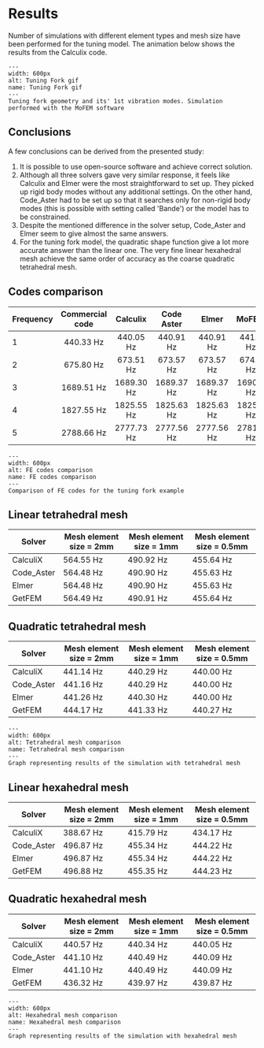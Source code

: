 # Results

Number of simulations with different element types and mesh size have been performed for the tuning model. The animation below shows the results from the Calculix code.

```{figure} ./movie.gif
---
width: 600px
alt: Tuning Fork gif
name: Tuning Fork gif
---
Tuning fork geometry and its' 1st vibration modes. Simulation performed with the MoFEM software
```

## Conclusions

A few conclusions can be derived from the presented study:

1. It is possible to use open-source software and achieve correct solution.
2. Although all three solvers gave very similar response, it feels like Calculix and Elmer were the most straightforward to set up. They picked up rigid body modes without any additional settings. On the other hand, Code_Aster had to be set up so that it searches only for non-rigid body modes (this is possible with setting called 'Bande') or the model has to be constrained.
3. Despite the mentioned difference in the solver setup, Code_Aster and Elmer seem to give almost the same answers.
4. For the tuning fork model, the quadratic shape function give a lot more accurate answer than the linear one. The very fine linear hexahedral mesh achieve the same order of accuracy as the coarse quadratic tetrahedral mesh.

## Codes comparison

| Frequency      | Commercial code    | Calculix    | Code Aster    |  Elmer     |  MoFEM     |  GetFEM    |
|----------------|:------------------:|:-----------:|:-------------:|:----------:|:----------:|:----------:|
|              1 |      440.33 Hz     |  440.05 Hz  |   440.91 Hz   |  440.91 Hz |  441.0 Hz  |  439.87 Hz |
|              2 |      675.80 Hz     |  673.51 Hz  |   673.57 Hz   |  673.57 Hz |  674.4 Hz  |  673.37 Hz |
|              3 |     1689.51 Hz     |  1689.30 Hz |   1689.37 Hz  | 1689.37 Hz | 1690.3 Hz  | 1688.53 Hz |
|              4 |     1827.55 Hz     |  1825.55 Hz |   1825.63 Hz  | 1825.63 Hz | 1825.7 Hz  | 1825.37 Hz |
|              5 |     2788.66 Hz     |  2777.73 Hz |   2777.56 Hz  | 2777.56 Hz | 2781.3 Hz  | 2776.80 Hz |

```{figure} ./code-comparison.png
---
width: 600px
alt: FE codes comparison
name: FE codes comparison
---
Comparison of FE codes for the tuning fork example
```

## Linear tetrahedral mesh

| Solver                |Mesh element size = 2mm  | Mesh element size = 1mm | Mesh element size = 0.5mm |
|-----------------------|-----------------------  |-------------------------|---------------------------|
| CalculiX              |  564.55 Hz              |  490.92 Hz              |  455.64 Hz                |
| Code_Aster            |  564.48 Hz              |  490.90 Hz              |  455.63 Hz                |
| Elmer                 |  564.48 Hz              |  490.90 Hz              |  455.63 Hz                |
| GetFEM                |  564.49 Hz              |  490.91 Hz              |  455.64 Hz                |

## Quadratic tetrahedral mesh

| Solver                |Mesh element size = 2mm  | Mesh element size = 1mm | Mesh element size = 0.5mm |
|-----------------------|-----------------------  |-------------------------|---------------------------|
| CalculiX              |  441.14 Hz              |  440.29 Hz              |  440.00 Hz                |
| Code_Aster            |  441.16 Hz              |  440.29 Hz              |  440.00 Hz                |
| Elmer                 |  441.26 Hz              |  440.30 Hz              |  440.00 Hz                |
| GetFEM                |  444.17 Hz              |  441.33 Hz              |  440.27 Hz                |

```{figure} ./tet-comparison.png
---
width: 600px
alt: Tetrahedral mesh comparison
name: Tetrahedral mesh comparison
---
Graph representing results of the simulation with tetrahedral mesh
```

## Linear hexahedral mesh

| Solver                |Mesh element size = 2mm  | Mesh element size = 1mm | Mesh element size = 0.5mm |
|-----------------------|-----------------------  |-------------------------|---------------------------|
| CalculiX              |  388.67 Hz              |  415.79 Hz              |  434.17 Hz                |
| Code_Aster            |  496.87 Hz              |  455.34 Hz              |  444.22 Hz                |
| Elmer                 |  496.87 Hz              |  455.34 Hz              |  444.22 Hz                |
| GetFEM                |  496.88 Hz              |  455.35 Hz              |  444.23 Hz                |

## Quadratic hexahedral mesh

| Solver                |Mesh element size = 2mm  | Mesh element size = 1mm | Mesh element size = 0.5mm |
|-----------------------|-----------------------  |-------------------------|---------------------------|
| CalculiX              |  440.57 Hz              |  440.34 Hz              |  440.05 Hz                |
| Code_Aster            |  441.10 Hz              |  440.49 Hz              |  440.09 Hz                |
| Elmer                 |  441.10 Hz              |  440.49 Hz              |  440.09 Hz                |
| GetFEM                |  436.32 Hz              |  439.97 Hz              |  439.87 Hz                |

```{figure} ./hex-comparison.png
---
width: 600px
alt: Hexahedral mesh comparison
name: Hexahedral mesh comparison
---
Graph representing results of the simulation with hexahedral mesh
```
